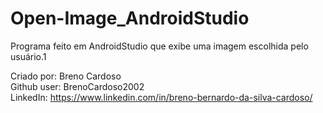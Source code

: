 # Open-Image_AndroidStudio
Programa feito em AndroidStudio que exibe uma imagem escolhida pelo usuário.1

Criado por: Breno Cardoso  
Github user: BrenoCardoso2002  
LinkedIn: https://www.linkedin.com/in/breno-bernardo-da-silva-cardoso/  
